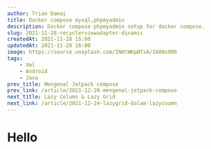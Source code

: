 ```yaml
---
author: Trian Damai
title: Docker compose mysql,phpmyadmin
description: Docker compose phpmyadmin setup for docker compose.
slug: 2021-11-28-recyclerviewadapter-dinamis
createdAt: 2021-11-28 15:00
updatedAt: 2021-11-28 16:00
image: https://source.unsplash.com/INHtWKpBTsA/1600x900
tags:
    - Xml
    - Android
    - Java
prev_title: Mengenal Jetpack compose
prev_link: /article/2021-12-20-mengenal-jetpack-compose
next_title: Lazy Column & Lazy Grid
next_link: /article/2021-12-24-lazygrid-dalam-lazycoumn
---
```


# Hello